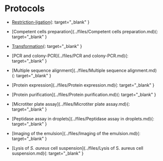 # Protocols

- [Restriction-ligation](../files/Restriction-ligation.md){: target="_blank" }

- [Competent cells preparation](../files/Competent cells preparation.md){: target="_blank" }

- [Transformation](../files/Transformation.md){: target="_blank" }

- [PCR and colony-PCR](../files/PCR and colony-PCR.md){: target="_blank" }

- [Multiple sequence alignment](../files/Multiple sequence alignment.md){: target="_blank" }

- [Protein expression](../files/Protein expression.md){: target="_blank" }

- [Protein purification](../files/Protein purification.md){: target="_blank" }

- [Microtiter plate assay](../files/Microtiter plate assay.md){: target="_blank" }

- [Peptidase assay in droplets](../files/Peptidase assay in droplets.md){: target="_blank" }

- [Imaging of the emulsion](../files/Imaging of the emulsion.md){: target="_blank" }

- [Lysis of *S. aureus* cell suspension](../files/Lysis of S. aureus cell suspension.md){: target="_blank" }